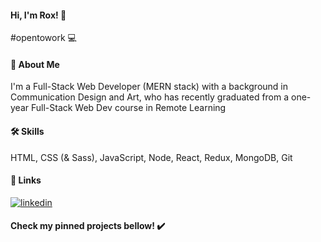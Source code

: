 #### Hi, I'm Rox! 👋
#opentowork 💻
#### 🚀 About Me
I'm a Full-Stack Web Developer (MERN stack) with a background in Communication Design and Art, who has recently graduated from a one-year Full-Stack Web Dev course in Remote Learning
#### 🛠 Skills
HTML, CSS (& Sass), JavaScript, Node, React, Redux, MongoDB, Git
#### 🔗 Links
[![linkedin](https://img.shields.io/badge/linkedin-0A66C2?style=for-the-badge&logo=linkedin&logoColor=white)](https://www.linkedin.com/in/rox-martins-654782214/)
#### Check my pinned projects bellow! ✔️
